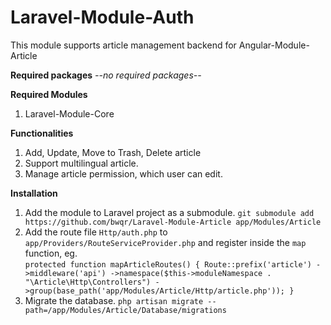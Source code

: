 # Laravel-Module-Auth

This module supports article management backend for Angular-Module-Article

**Required packages**
*--no required packages--*

**Required Modules**
1. Laravel-Module-Core

**Functionalities**
1. Add, Update, Move to Trash, Delete article
2. Support multilingual article.
3. Manage article permission, which user can edit.

**Installation**
1. Add the module to Laravel project as a submodule. 
`git submodule add https://github.com/bwqr/Laravel-Module-Article app/Modules/Article`
2. Add the route file `Http/auth.php` to `app/Providers/RouteServiceProvider.php`
 and register inside the `map` function, eg.  
 `
    protected function mapArticleRoutes()
    {
        Route::prefix('article')
            ->middleware('api')
            ->namespace($this->moduleNamespace . "\Article\Http\Controllers")
            ->group(base_path('app/Modules/Article/Http/article.php'));
    }
 `
3. Migrate the database. `php artisan migrate --path=/app/Modules/Article/Database/migrations`
